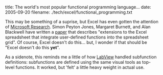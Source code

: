 title: The world's most popular functional programming language...
date: 2005-09-20
filename: ./tech/excel/functional_programming.txt


This may be something of a suprise, but Excel has even gotten
the attention of <a href="http://research.microsoft.com">Microsoft
Research</a>.  Simon Peyton Jones, Margaret Burnett, and Alan Blackwell
have written a <a href="http://research.microsoft.com/~simonpj/Papers/excel/">
paper</a> that describes "extensions to the Excel spreadsheet that integrate 
user-defined functions into the spreadsheet grid". Of course, Excel
doesn't do this... but, I wonder if that should be "Excel doesn't do this
<b>yet</b>".

As a sidenote, this reminds me a little of how <a href="http://www.ni.com/labview">
LabView</a> handled subfunction definitions: subfunctions are defined
using the same visual tools as top-level functions.  It worked, but 'felt'
a little heavy weight in actual use.
